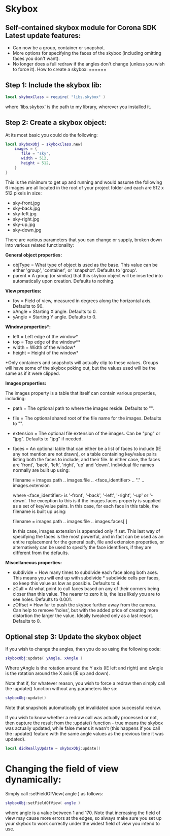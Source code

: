 Skybox
======

Self-contained skybox module for Corona SDK
Latest update features:
------
* Can now be a group, container or snapshot.
* More options for specifying the faces of the skybox (including omitting faces you don't want).
* No longer does a full redraw if the angles don't change (unless you wish to force it).
How to create a skybox:
======

Step 1: Include the skybox lib:
------
```lua
local skyboxClass = require( "libs.skybox" )
```
where 'libs.skybox' is the path to my library, wherever you installed it.

 Step 2: Create a skybox object:
------
 At its most basic you could do the following:

```Lua
local skyboxObj = skyboxClass.new{
    images = {
       file = "sky",
       width = 512,
       height = 512,
    }
}
```

This is the minimum to get up and running and would assume the following 6 images are all located in the root of your project folder and each are 512 x 512 pixels in size:

* sky-front.jpg
* sky-back.jpg
* sky-left.jpg
* sky-right.jpg
* sky-up.jpg
* sky-down.jpg

There are various parameters that you can change or supply, broken down into various related functionality:
 
**General object properties:**

* objType = What type of object is used as the base. This value can be either 'group', 'container', or 'snapshot'. Defaults to 'group'.
* parent = A group (or similar) that this skybox object will be inserted into automatically upon creation. Defaults to nothing.

**View properties:**

* fov = Field of view, measured in degrees along the horizontal axis. Defaults to 90.
* xAngle = Starting X angle. Defaults to 0.
* yAngle = Starting Y angle. Defaults to 0.

**Window properties\*:**

* left = Left edge of the window\*
* top = Top edge of the window*\*
* width = Width of the window\*
* height = Height of the window\*

\*Only containers and snapshots will actually clip to these values. Groups will have some of the skybox poking out, but the values used will be the same as if it were clipped.
 
**Images properties:**
 
The images property is a table that itself can contain various properties, including:

* path = The optional path to where the images reside. Defaults to "".
* file = The optional shared root of the file name for the images. Defaults to "".
* extension = The optional file extension of the images. Can be "png" or "jpg". Defaults to "jpg" if needed.
* faces = An optional table that can either be a list of faces to include (IE any not mention are not drawn), or a table containing key/value pairs listing both the faces to include, and their file. In either case, the faces are 'front', 'back', 'left', 'right', 'up' and 'down'.
Individual file names normally are built up using:

	filename = images.path .. images.file .. <face_identifier> .. "." .. images.extension

   where <face_identifier> is '-front', '-back', '-left', '-right', '-up' or '-down'.
   The exception to this is if the images.faces property is supplied as a set of key/value pairs.
   In this case, for each face in this table, the filename is built up using:

   filename = images.path .. images.file .. images.faces[ <face> ]

   In this case, images.extension is appended only if set.
   This last way of specifying the faces is the most powerful, and in fact can be used as an entire replacement for the general path, file and extension properties, or alternatively can be used to specify the face identifiers, if they are different from the defaults.

**Miscellaneous properties:**

* subdivide = How many times to subdivide each face along both axes. This means you will end up with subdivide * subdivide cells per faces, so keep this value as low as possible. Defaults to 4.
* zCull = At what point to cull faces based on any of their corners being closer than this value. The nearer to zero it is, the less likely you are to see holes. Defaults to 0.001.
* zOffset = How far to push the skybox further away from the camera. Can help to remove 'holes', but with the added price of creating more distortion the larger the value. Ideally tweaked only as a last resort. Defaults to 0.

Optional step 3: Update the skybox object
------ 
If you wish to change the angles, then you do so using the following code:
```lua
skyboxObj:update( yAngle, xAngle )
```
Where yAngle is the rotation around the Y axis (IE left and right) and xAngle is the rotation around the X axis (IE up and down).
	 
Note that if, for whatever reason, you wish to force a redraw then simply call the :update() function without any parameters like so:
```lua
skyboxObj:update()
```
Note that snapshots automatically get invalidated upon successful redraw.

If you wish to know whether a redraw call was actually processed or not, then capture the result from the :update() function - true means the skybox was actually updated, while false means it wasn't (this happens if you call the :update() feature with the same angle values as the previous time it was updated).
```lua
local didReallyUpdate = skyboxObj:update()
```
Changing the field of view dynamically:
======
Simply call :setFieldOfView( angle ) as follows:
```lua
skyboxObj:setFieldOfView( angle )
```
where angle is a value between 1 and 170. Note that increasing the field of view may cause more errors at the edges, so always make sure you set up your skybox to work correctly under the widest field of view you intend to use.